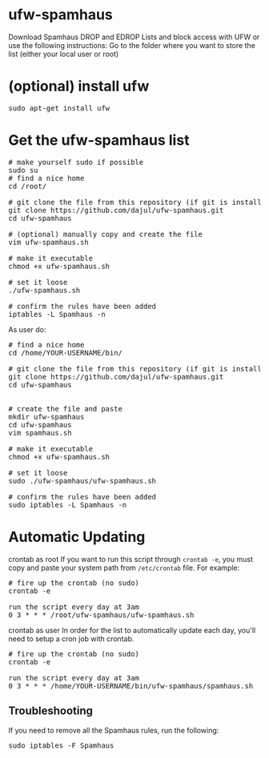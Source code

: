 # ufw-spamhaus
Download Spamhaus DROP and EDROP Lists and block access with UFW or use the following instructions:
Go to the folder where you want to store the list (either your local user or root)

# (optional) install ufw
<pre>
sudo apt-get install ufw
</pre>

# Get the ufw-spamhaus list

<pre>
# make yourself sudo if possible
sudo su
# find a nice home
cd /root/

# git clone the file from this repository (if git is installed)
git clone https://github.com/dajul/ufw-spamhaus.git
cd ufw-spamhaus

# (optional) manually copy and create the file
vim ufw-spamhaus.sh

# make it executable
chmod +x ufw-spamhaus.sh

# set it loose
./ufw-spamhaus.sh

# confirm the rules have been added
iptables -L Spamhaus -n
</pre>

As user do:
<pre>
# find a nice home
cd /home/YOUR-USERNAME/bin/

# git clone the file from this repository (if git is installed)
git clone https://github.com/dajul/ufw-spamhaus.git
cd ufw-spamhaus


# create the file and paste
mkdir ufw-spamhaus
cd ufw-spamhaus
vim spamhaus.sh

# make it executable
chmod +x ufw-spamhaus.sh

# set it loose
sudo ./ufw-spamhaus/ufw-spamhaus.sh

# confirm the rules have been added
sudo iptables -L Spamhaus -n
</pre>

# Automatic Updating #
crontab as root
If you want to run this script through `crontab -e`, you must copy and paste your system path from `/etc/crontab` file. For example:
<pre>
# fire up the crontab (no sudo)
crontab -e

run the script every day at 3am
0 3 * * * /root/ufw-spamhaus/ufw-spamhaus.sh
</pre>

crontab as user
In order for the list to automatically update each day, you'll need to setup a cron job with crontab.
<pre>
# fire up the crontab (no sudo)
crontab -e

run the script every day at 3am
0 3 * * * /home/YOUR-USERNAME/bin/ufw-spamhaus/spamhaus.sh
</pre>

## Troubleshooting ##
If you need to remove all the Spamhaus rules, run the following:
<pre>
sudo iptables -F Spamhaus
</pre>
